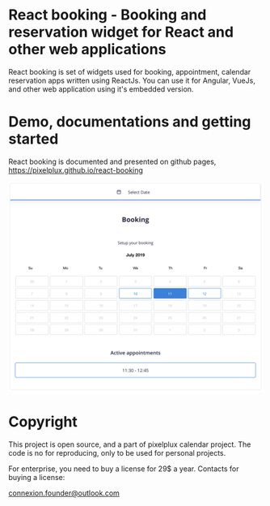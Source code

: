 # React booking - Booking and reservation widget for React and other web applications

React booking is set of widgets used for booking, appointment, calendar reservation apps written using ReactJs.
You can use it for Angular, VueJs, and other web application using it's embedded version.


# Demo, documentations and getting started

React booking is documented and presented on github pages, https://pixelplux.github.io/react-booking

![Booking, React Booking and reservation](screenshot.png "Booking, React Booking and reservation")

# Copyright
This project is open source, and a part of pixelplux calendar project. The code is no for reproducing, only to be used for personal projects.

For enterprise, you need to buy a license for 29$ a year. Contacts for buying a license:

connexion.founder@outlook.com
